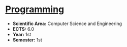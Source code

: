 # [Programming](https://www.isel.pt/en/leic/programming)

* **Scientific Area:** Computer Science and Engineering
* **ECTS:** 6.0
* **Year:** 1st
* **Semester:** 1st
